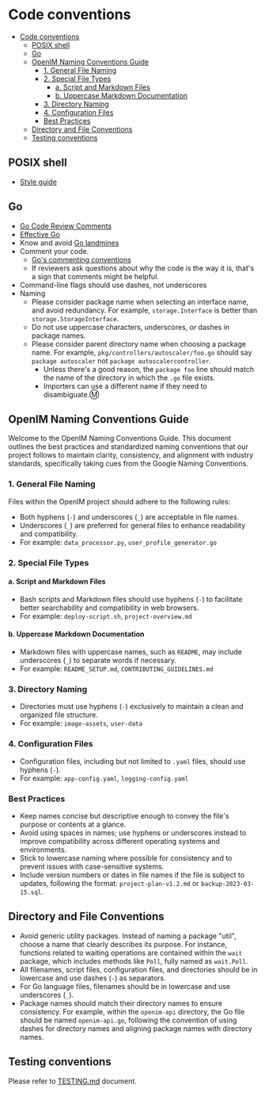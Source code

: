 # Code conventions

- [Code conventions](#code-conventions)
  - [POSIX shell](#posix-shell)
  - [Go](#go)
  - [OpenIM Naming Conventions Guide](#openim-naming-conventions-guide)
    - [1. General File Naming](#1-general-file-naming)
    - [2. Special File Types](#2-special-file-types)
      - [a. Script and Markdown Files](#a-script-and-markdown-files)
      - [b. Uppercase Markdown Documentation](#b-uppercase-markdown-documentation)
    - [3. Directory Naming](#3-directory-naming)
    - [4. Configuration Files](#4-configuration-files)
    - [Best Practices](#best-practices)
  - [Directory and File Conventions](#directory-and-file-conventions)
  - [Testing conventions](#testing-conventions)

## POSIX shell

- [Style guide](https://google.github.io/styleguide/shell.xml)

## Go

- [Go Code Review Comments](https://github.com/golang/go/wiki/CodeReviewComments)
- [Effective Go](https://golang.org/doc/effective_go.html)
- Know and avoid [Go landmines](https://gist.github.com/lavalamp/4bd23295a9f32706a48f)
- Comment your code.
  - [Go's commenting conventions](http://blog.golang.org/godoc-documenting-go-code)
  - If reviewers ask questions about why the code is the way it is, that's a sign that comments might be helpful.
- Command-line flags should use dashes, not underscores
- Naming
  - Please consider package name when selecting an interface name, and avoid redundancy. For example, `storage.Interface` is better than `storage.StorageInterface`.
  - Do not use uppercase characters, underscores, or dashes in package names.
  - Please consider parent directory name when choosing a package name. For example, `pkg/controllers/autoscaler/foo.go` should say `package autoscaler` not `package autoscalercontroller`.
    - Unless there's a good reason, the `package foo` line should match the name of the directory in which the `.go` file exists.
    - Importers can use a different name if they need to disambiguate.Ⓜ️

## OpenIM Naming Conventions Guide

Welcome to the OpenIM Naming Conventions Guide. This document outlines the best practices and standardized naming conventions that our project follows to maintain clarity, consistency, and alignment with industry standards, specifically taking cues from the Google Naming Conventions.

### 1. General File Naming

Files within the OpenIM project should adhere to the following rules:

+ Both hyphens (`-`) and underscores (`_`) are acceptable in file names.
+ Underscores (`_`) are preferred for general files to enhance readability and compatibility.
+ For example: `data_processor.py`, `user_profile_generator.go`

### 2. Special File Types

#### a. Script and Markdown Files

+ Bash scripts and Markdown files should use hyphens (`-`) to facilitate better searchability and compatibility in web browsers.
+ For example: `deploy-script.sh`, `project-overview.md`

#### b. Uppercase Markdown Documentation

+ Markdown files with uppercase names, such as `README`, may include underscores (`_`) to separate words if necessary.
+ For example: `README_SETUP.md`, `CONTRIBUTING_GUIDELINES.md`

### 3. Directory Naming

+ Directories must use hyphens (`-`) exclusively to maintain a clean and organized file structure.
+ For example: `image-assets`, `user-data`

### 4. Configuration Files

+ Configuration files, including but not limited to `.yaml` files, should use hyphens (`-`).
+ For example: `app-config.yaml`, `logging-config.yaml`

### Best Practices

+ Keep names concise but descriptive enough to convey the file's purpose or contents at a glance.
+ Avoid using spaces in names; use hyphens or underscores instead to improve compatibility across different operating systems and environments.
+ Stick to lowercase naming where possible for consistency and to prevent issues with case-sensitive systems.
+ Include version numbers or dates in file names if the file is subject to updates, following the format: `project-plan-v1.2.md` or `backup-2023-03-15.sql`.

## Directory and File Conventions

- Avoid generic utility packages. Instead of naming a package "util", choose a name that clearly describes its purpose. For instance, functions related to waiting operations are contained within the `wait` package, which includes methods like `Poll`, fully named as `wait.Poll`.
- All filenames, script files, configuration files, and directories should be in lowercase and use dashes (`-`) as separators.
- For Go language files, filenames should be in lowercase and use underscores (`_`).
- Package names should match their directory names to ensure consistency. For example, within the `openim-api` directory, the Go file should be named `openim-api.go`, following the convention of using dashes for directory names and aligning package names with directory names.


## Testing conventions

Please refer to [TESTING.md](https://github.com/openimsdk/open-im-server/tree/main/test/readme) document.
